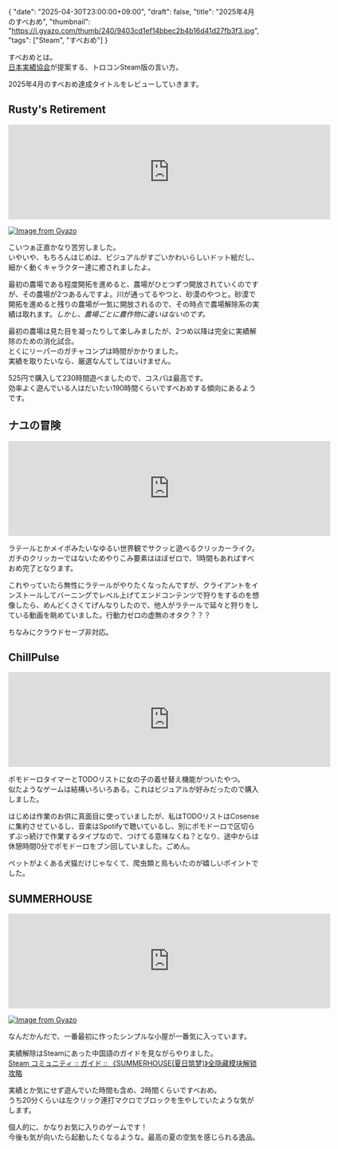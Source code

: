 {
  "date": "2025-04-30T23:00:00+09:00",
  "draft": false,
  "title": "2025年4月のすべおめ",
  "thumbnail": "https://i.gyazo.com/thumb/240/9403cd1ef14bbec2b4b16d41d27fb3f3.jpg",
  "tags": ["Steam", "すべおめ"]
}


すべおめとは。  
[日本実績協会](https://steamcommunity.com/groups/jisseki)が提案する、トロコンSteam版の言い方。

2025年4月のすべおめ達成タイトルをレビューしていきます。

## Rusty's Retirement

<iframe src="https://store.steampowered.com/widget/2666510/" frameborder="0" width="646" height="190"></iframe>

[![Image from Gyazo](https://i.gyazo.com/84ebe0774001f6633491d07aec1788fe.png)](https://gyazo.com/84ebe0774001f6633491d07aec1788fe)

こいつぁ正直かなり苦労しました。  
いやいや、もちろんはじめは、ビジュアルがすごいかわいらしいドット絵だし、細かく動くキャラクター達に癒されましたよ。

最初の農場である程度開拓を進めると、農場がひとつずつ開放されていくのですが、その農場が2つあるんですよ。川が通ってるやつと、砂漠のやつと。砂漠で開拓を進めると残りの農場が一気に開放されるので、その時点で農場解除系の実績は取れます。_しかし、農場ごとに農作物に違いはないのです。_

最初の農場は見た目を凝ったりして楽しみましたが、2つめ以降は完全に実績解除のための消化試合。  
とくにリーパーのガチャコンプは時間がかかりました。  
実績を取りたいなら、厳選なんてしてはいけません。

525円で購入して230時間遊べましたので、コスパは最高です。  
効率よく遊んでいる人はだいたい190時間くらいですべおめする傾向にあるようです。



## ナユの冒険

<iframe src="https://store.steampowered.com/widget/1476340/" frameborder="0" width="646" height="190"></iframe>

ラテールとかメイポみたいなゆるい世界観でサクッと遊べるクリッカーライク。  
ガチのクリッカーではないためやりこみ要素はほぼゼロで、1時間もあればすべおめ完了となります。

これやっていたら無性にラテールがやりたくなったんですが、クライアントをインストールしてバーニングでレベル上げてエンドコンテンツで狩りをするのを想像したら、めんどくさくてげんなりしたので、他人がラテールで延々と狩りをしている動画を眺めていました。行動力ゼロの虚無のオタク？？？

ちなみにクラウドセーブ非対応。



## ChillPulse

<iframe src="https://store.steampowered.com/widget/2826180/" frameborder="0" width="646" height="190"></iframe>

ポモドーロタイマーとTODOリストに女の子の着せ替え機能がついたやつ。  
似たようなゲームは結構いろいろある。これはビジュアルが好みだったので購入しました。

はじめは作業のお供に真面目に使っていましたが、私はTODOリストはCosenseに集約させているし、音楽はSpotifyで聴いているし、別にポモドーロで区切らずぶっ続けで作業するタイプなので、つけてる意味なくね？となり、途中からは休憩時間0分でポモドーロをブン回していました。ごめん。

ペットがよくある犬猫だけじゃなくて、爬虫類と鳥もいたのが嬉しいポイントでした。



## SUMMERHOUSE

<iframe src="https://store.steampowered.com/widget/2533960/" frameborder="0" width="646" height="190"></iframe>

[![Image from Gyazo](https://i.gyazo.com/9403cd1ef14bbec2b4b16d41d27fb3f3.png)](https://gyazo.com/9403cd1ef14bbec2b4b16d41d27fb3f3)

なんだかんだで、一番最初に作ったシンプルな小屋が一番気に入っています。

実績解除はSteamにあった中国語のガイドを見ながらやりました。  
[Steam コミュニティ :: ガイド :: 《SUMMERHOUSE(夏日筑梦)》全隐藏模块解锁攻略](https://steamcommunity.com/sharedfiles/filedetails/?id=3247082364)

実績とか気にせず遊んでいた時間も含め、2時間くらいですべおめ。  
うち20分くらいは左クリック連打マクロでブロックを生やしていたような気がします。

個人的に、かなりお気に入りのゲームです！  
今後も気が向いたら起動したくなるような。最高の夏の空気を感じられる逸品。

